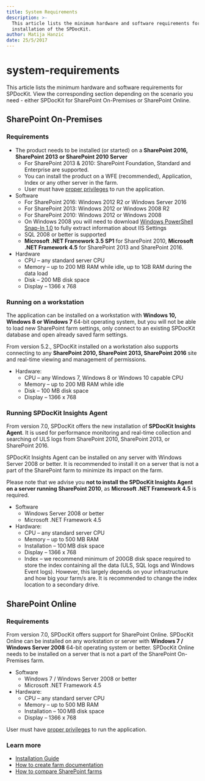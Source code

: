 ```yaml
---
title: System Requirements
description: >-
  This article lists the minimum hardware and software requirements for the
  installation of the SPDocKit.
author: Matija Hanzic
date: 25/5/2017
---
```


# system-requirements

This article lists the minimum hardware and software requirements for SPDocKit. View the corresponding section depending on the scenario you need - either SPDocKit for SharePoint On-Premises or SharePoint Online.

## SharePoint On-Premises

### Requirements

* The product needs to be installed \(or started\) on a **SharePoint 2016, SharePoint 2013 or SharePoint 2010 Server**
  * For SharePoint 2013 & 2010: SharePoint Foundation, Standard and Enterprise are supported.
  * You can install the product on a WFE \(recommended\), Application, Index or any other server in the farm.
  * User must have [proper privileges](system-requirements.md#internal/requirements/sharepoint-on-premises-user-permissions-requirements/) to run the application.
* Software
  * For SharePoint 2016: Windows 2012 R2 or Windows Server 2016
  * For SharePoint 2013: Windows 2012 or Windows 2008 R2
  * For SharePoint 2010: Windows 2012 or Windows 2008 
  * On Windows 2008 you will need to download [Windows PowerShell Snap-In 1.0](http://www.iis.net/download/powershell) to fully extract information about IIS Settings
  * SQL 2008 or better is supported
  * **Microsoft .NET Framework 3.5 SP1** for SharePoint 2010, **Microsoft .NET Framework 4.5** for SharePoint 2013 and SharePoint 2016.
* Hardware
  * CPU – any standard server CPU
  * Memory – up to 200 MB RAM while idle, up to 1GB RAM during the data load
  * Disk – 200 MB disk space
  * Display – 1366 x 768

### Running on a workstation

The application can be installed on a workstation with **Windows 10, Windows 8 or Windows 7** 64-bit operating system, but you will not be able to load new SharePoint farm settings, only connect to an existing SPDocKit database and open already saved farm settings.

From version 5.2., SPDocKit installed on a workstation also supports connecting to any **SharePoint 2010, SharePoint 2013, SharePoint 2016** site and real-time viewing and management of permissions.

* Hardware:
  * CPU – any Windows 7, Windows 8 or Windows 10 capable CPU
  * Memory – up to 200 MB RAM while idle
  * Disk – 100 MB disk space
  * Display – 1366 x 768

### Running SPDocKit Insights Agent

From version 7.0, SPDocKit offers the new installation of **SPDocKit Insights Agent**. It is used for performance monitoring and real-time collection and searching of ULS logs from SharePoint 2010, SharePoint 2013, or SharePoint 2016.

SPDocKit Insights Agent can be installed on any server with Windows Server 2008 or better. It is recommended to install it on a server that is not a part of the SharePoint farm to minimize its impact on the farm.

Please note that we advise you **not to install the SPDocKit Insights Agent on a server running SharePoint 2010**, as **Microsoft .NET Framework 4.5** is required.

* Software
  * Windows Server 2008 or better
  * Microsoft .NET Framework 4.5
* Hardware:
  * CPU – any standard server CPU
  * Memory – up to 500 MB RAM
  * Installation – 100 MB disk space
  * Display – 1366 x 768
  * Index – we recommend minimum of 200GB disk space required to store the index containing all the data \(ULS, SQL logs and Windows Event logs\). However, this largely depends on your infrastructure and how big your farm/s are. It is recommended to change the index location to a secondary drive.

## SharePoint Online

### Requirements

From version 7.0, SPDocKit offers support for SharePoint Online. SPDocKit Online can be installed on any workstation or server with **Windows 7 / Windows Server 2008** 64-bit operating system or better. SPDocKit Online needs to be installed on a server that is not a part of the SharePoint On-Premises farm.

* Software
  * Windows 7 / Windows Server 2008 or better
  * Microsoft .NET Framework 4.5
* Hardware:
  * CPU – any standard server CPU
  * Memory – up to 500 MB RAM
  * Installation – 100 MB disk space 
  * Display – 1366 x 768

User must have [proper privileges](system-requirements.md#internal/requirements/sharepoint-online-user-permissions-requirements/) to run the application.

### Learn more

* [Installation Guide](system-requirements.md#internal/installation/installation-guide)
* [How to create farm documentation](system-requirements.md#internal/how-to/farm-documentation/create-farm-documentation)
* [How to compare SharePoint farms](system-requirements.md#internal/how-to/compare-wizard/compare-sharepoint-farms)

